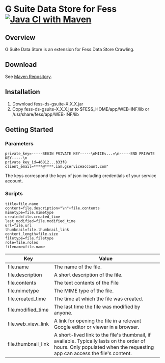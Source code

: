 G Suite Data Store for Fess
[![Java CI with Maven](https://github.com/codelibs/fess-ds-gsuite/actions/workflows/maven.yml/badge.svg)](https://github.com/codelibs/fess-ds-gsuite/actions/workflows/maven.yml)
==========================

## Overview

G Suite Data Store is an extension for Fess Data Store Crawling.

## Download

See [Maven Repository](https://repo1.maven.org/maven2/org/codelibs/fess/fess-ds-gsuite/).

## Installation

1. Download fess-ds-gsuite-X.X.X.jar
2. Copy fess-ds-gsuite-X.X.X.jar to $FESS\_HOME/app/WEB-INF/lib or /usr/share/fess/app/WEB-INF/lib

## Getting Started

### Parameters

```
private_key=-----BEGIN PRIVATE KEY-----\nMIIEv...=\n-----END PRIVATE KEY-----\n
private_key_id=46812...b33f8
client_email=****@****.iam.gserviceaccount.com"
```

The keys correspond the keys of json including credentials of your service account.

### Scripts

```
title=file.name
content=file.description+"\n"+file.contents
mimetype=file.mimetype
created=file.created_time
last_modified=file.modified_time
url=file.url
thumbnail=file.thumbnail_link
content_length=file.size
filetype=file.filetype
role=file.roles
filename=file.name
```

| Key | Value |
| --- | --- |
| file.name | The name of the file. |
| file.description | A short description of the file. |
| file.contents | The text contents of the File |
| file.mimetype | The MIME type of the file. |
| file.created_time | The time at which the file was created. |
| file.modified_time | The last time the file was modified by anyone. |
| file.web_view_link | A link for opening the file in a relevant Google editor or viewer in a browser. |
| file.thumbnail_link | A short-lived link to the file's thumbnail, if available. Typically lasts on the order of hours. Only populated when the requesting app can access the file's content. |
